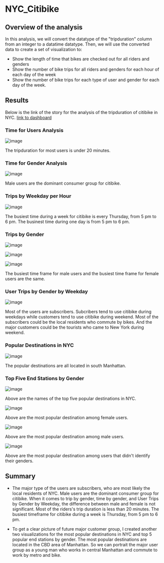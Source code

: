 # NYC_Citibike

## Overview of the analysis 

In this analysis, we will convert the datatype of the "tripduration" column from an integer to a datatime datatype. Then, we will use the converted data to create a set of visualization to: 

- Show the length of time that bikes are checked out for all riders and genders 
- Show the number of bike trips for all riders and genders for each hour of each day of the week
- Show the number of bike trips for each type of user and gender for each day of the week.

## Results 

Below is the link of the story for the analysis of the tripduration of citibike in NYC. 
[link to dashboard](https://public.tableau.com/app/profile/lyang321/viz/Assignments14-New/Story1)

### Time for Users Analysis

![image](https://user-images.githubusercontent.com/88631769/143725682-f79f206d-d77c-4b09-9328-3f6e819002bc.png)

The tripduration for most users is under 20 minutes. 

### Time for Gender Analysis 
![image](https://user-images.githubusercontent.com/88631769/143725736-13269ed2-eae3-4a7a-8042-c922208163f3.png)

Male users are the dominant consumer group for citibike.

### Trips by Weekday per Hour 

![image](https://user-images.githubusercontent.com/88631769/143726124-213e38e3-26ec-4751-90ea-94f9629856c0.png)

The busiest time during a week for citibike is every Thursday, from 5 pm to 6 pm. The businest time during one day is from 5 pm to 6 pm. 

### Trips by Gender 

![image](https://user-images.githubusercontent.com/88631769/143726205-126a6ec2-6caf-4864-80bc-defffdea1868.png)


![image](https://user-images.githubusercontent.com/88631769/143726238-6bf52b57-a669-41c1-8a6e-0a46130bbb45.png)


![image](https://user-images.githubusercontent.com/88631769/143726243-4ee33549-0858-4e27-b7eb-43b8074feb03.png)


The busiest time frame for male users and the busiest time frame for female users are the same. 

### User Trips by Gender by Weekday

![image](https://user-images.githubusercontent.com/88631769/143727219-61240a1a-41a7-42f0-a96b-3e30031a971e.png)

Most of the users are subscribers. Subcribers tend to use citibike during weekdays while customers tend to use citibike during weekend. Most of the subscribers could be the local residents who commute by bikes. And the major customers could be the tourists who came to New York during weekend. 

### Popular Destinations in NYC 

![image](https://user-images.githubusercontent.com/88631769/143727592-4b3c06a3-7c45-4072-b1f3-925e92868d7b.png)

The popular destinations are all located in south Manhattan. 

### Top Five End Stations by Gender 

![image](https://user-images.githubusercontent.com/88631769/143728077-c884ad70-c5a1-46db-a222-0133d5157a7b.png)

Above are the names of the top five popular destinations in NYC. 



![image](https://user-images.githubusercontent.com/88631769/143728829-6d463d2f-f9d3-4f0f-9ad2-db7131b8dc6d.png)

Above are the most popular destination among female users. 



![image](https://user-images.githubusercontent.com/88631769/143728857-0fcd201d-627c-47fb-8a9c-92cddc163713.png)

Above are the most popular destination among male users. 



![image](https://user-images.githubusercontent.com/88631769/143728914-263fda23-7cad-4e25-abdc-b9476c50811e.png)

Above are the most popular destination among users that didn't identify their genders. 


## Summary 

- The major type of the users are subscribers, who are most likely the local residents of NYC. Male users are the dominant consumer group for citibike. When it comes to trip by gender, time by gender, and User Trips by Gender by Weekday, the difference between male and female is not significant. Most of the riders's trip duration is less than 20 minutes. The busiest timeframe for citibike during a week is Thursday, from 5 pm to 6 pm. 
 
- To get a clear picture of future major customer group, I created another two visualizations for the most popular destinations in NYC and top 5 popular end stations by gender. The most popular destinations are located in the CBD area of Manhattan. So we can portrait the major user group as a young man who works in central Manhattan and commute to work by metro and bike. 

